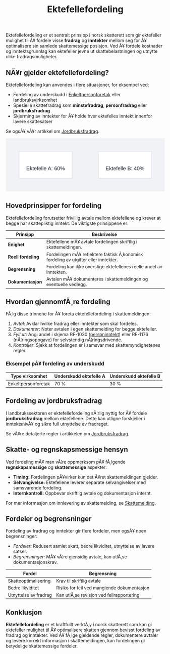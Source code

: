 ﻿---
title: "Ektefellefordeling"
meta_title: "Ektefellefordeling"
meta_description: 'Ektefellefordeling er et sentralt prinsipp i norsk skatterett som gir ektefeller mulighet til Ã¥ fordele visse **fradrag** og **inntekter** mellom seg for Ã¥ op...'
slug: ektefellefordeling
type: blog
layout: pages/single
---

Ektefellefordeling er et sentralt prinsipp i norsk skatterett som gir ektefeller mulighet til Ã¥ fordele visse **fradrag** og **inntekter** mellom seg for Ã¥ optimalisere sin samlede skattemessige posisjon. Ved Ã¥ fordele kostnader og inntektsgrunnlag kan ektefeller jevne ut skattebelastningen og utnytte ulike fradragsmuligheter.

## NÃ¥r gjelder ektefellefordeling?

Ektefellefordeling kan anvendes i flere situasjoner, for eksempel ved:

* Fordeling av underskudd i [Enkeltpersonforetak](/blogs/regnskap/hva-er-enkeltpersonforetak "Hva er et Enkeltpersonforetak? Komplett Guide til Selskapsformen") eller landbruksvirksomhet
* Spesielle skattefradrag som **minstefradrag**, **personfradrag** eller **jordbruksfradrag**
* Skjerming av inntekter for Ã¥ holde hver ektefelles inntekt innenfor lavere skattesatser

Se ogsÃ¥ vÃ¥r artikkel om [Jordbruksfradrag](/blogs/regnskap/hva-er-jordbruksfradrag "Hva er Jordbruksfradrag? Komplett Guide til Landbruksfradrag og Skattefordeler").

![Ektefellefordeling Diagram](ektefellefordeling-diagram.svg)

## Hovedprinsipper for fordeling

Ektefellefordeling forutsetter frivillig avtale mellom ektefellene og krever at begge har skattepliktig inntekt. De viktigste prinsippene er:

| Prinsipp                    | Beskrivelse                                                      |
|------------------------------|------------------------------------------------------------------|
| **Enighet**                  | Ektefellene mÃ¥ avtale fordelingen skriftlig i skattemeldingen.  |
| **Reell fordeling**          | Fordelingen mÃ¥ reflektere faktisk Ã¸konomisk fordeling av utgifter eller inntekter. |
| **Begrensning**             | Fordeling kan ikke overstige ektefellenes reelle andel av inntekten. |
| **Dokumentasjon**            | Avtalen mÃ¥ dokumenteres i skattemeldingen og eventuelle vedlegg.  |

## Hvordan gjennomfÃ¸re fordeling

FÃ¸lg disse trinnene for Ã¥ foreta ektefellefordeling i skattemeldingen:

1. _Avtal_: Avklar hvilke fradrag eller inntekter som skal fordeles.
2. _Dokumenter_: Noter avtalen i egen skattemelding for begge ektefeller.
3. _Fyll ut_: Angi andel i skjema RF-1030 ([personinntekt](/blogs/regnskap/personinntekt "Personinntekt “ Komplett guide til personinntekt i norsk regnskap")) eller RF-1176 (nÃ¦ringsoppgave) for selvstendig nÃ¦ringsdrivende.
4. _Kontroller_: Sjekk at fordelingen er i samsvar med skattemyndighetenes regler.

### Eksempel pÃ¥ fordeling av underskudd

| Type virksomhet        | Underskudd ektefelle A | Underskudd ektefelle B |
|------------------------|------------------------|------------------------|
| Enkeltpersonforetak    | 70 %                   | 30 %                   |

## Fordeling av jordbruksfradrag

I landbrukssektoren er ektefellefordeling sÃ¦rlig nyttig for Ã¥ fordele **jordbruksfradrag** mellom ektefellene. Dette kan utligne forskjeller i inntektsnivÃ¥ og sikre full utnyttelse av fradraget.

Se vÃ¥re detaljerte regler i artikkelen om [Jordbruksfradrag](/blogs/regnskap/hva-er-jordbruksfradrag "Hva er Jordbruksfradrag? Komplett Guide til Landbruksfradrag og Skattefordeler").

## Skatte- og regnskapsmessige hensyn

Ved fordeling mÃ¥ man vÃ¦re oppmerksom pÃ¥ fÃ¸lgende **regnskapsmessige** og **skattemessige** aspekter:

* **Timing:** Fordelingen pÃ¥virker kun det Ã¥ret skattemeldingen gjelder.
* **Selvangivelse:** Ektefellene leverer separate selvangivelser med samsvarende fordeling.
* **Internkontroll:** Oppbevar skriftlig avtale og dokumentasjon internt.

For mer informasjon om innlevering av skattemelding, se [Skattemelding](/blogs/regnskap/skattemelding "Skattemelding - Alt om Selvangivelse og Rapportering").

## Fordeler og begrensninger

Fordeling av fradrag og inntekter gir flere fordeler, men ogsÃ¥ noen begrensninger:

* _Fordeler:_ Redusert samlet skatt, bedre likviditet, utnyttelse av lavere satser.
* _Begrensninger:_ MÃ¥ vÃ¦re gjensidig avtale, kan utlÃ¸se dokumentasjonskrav.

| Fordel                  | Begrensning                                      |
|-------------------------|---------------------------------------------------|
| Skatteoptimalisering    | Krav til skriftlig avtale                         |
| Bedre likviditet        | Risiko for feil ved manglende dokumentasjon       |
| Utnyttelse av fradrag   | Kan utlÃ¸se revisjon ved feilrapportering          |

## Konklusjon

**Ektefellefordeling** er et kraftfullt verktÃ¸y i norsk skatterett som kan gi ektefeller mulighet til Ã¥ optimalisere skatten gjennom bevisst fordeling av fradrag og inntekter. Ved Ã¥ fÃ¸lge gjeldende regler, dokumentere avtaler og levere korrekt informasjon i skattemeldingen, kan fordelingen gi betydelige skattemessige fordeler.







